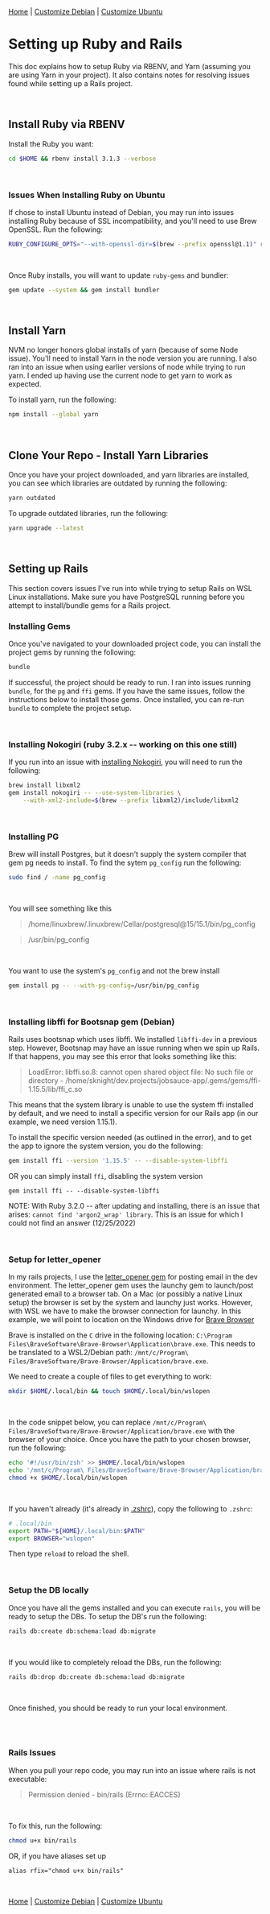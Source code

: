 [Home](https://github.com/scott-knight/linux-on-windows-11) | [Customize Debian](customize-debian.md#setup-for-ruby-and-rails) | [Customize Ubuntu](customize-ubuntu.md#setup-for-ruby-and-rails)

# Setting up Ruby and Rails

This doc explains how to setup Ruby via RBENV, and Yarn (assuming you are using Yarn in your project). It also contains notes for resolving issues found while setting up a Rails project.

<br/>

## Install Ruby via RBENV

Install the Ruby you want:

```sh
cd $HOME && rbenv install 3.1.3 --verbose
```
<br/>

### Issues When Installing Ruby on Ubuntu

If chose to install Ubuntu instead of Debian, you may run into issues installing Ruby because of SSL incompatibility, and you'll need to use Brew OpenSSL. Run the following:

```sh
RUBY_CONFIGURE_OPTS="--with-openssl-dir=$(brew --prefix openssl@1.1)" rbenv install 3.1.3 --verbose
```

<br/>

Once Ruby installs, you will want to update `ruby-gems` and bundler:

```sh
gem update --system && gem install bundler
```
<br/>

## Install Yarn

NVM no longer honors global installs of yarn (because of some Node issue). You'll need to install Yarn in the node version you are running. I also ran into an issue when using earlier versions of node while trying to run yarn. I ended up having use the current node to get yarn to work as expected.

To install yarn, run the following:

```sh
npm install --global yarn
```

<br/>

## Clone Your Repo - Install Yarn Libraries

Once you have your project downloaded, and yarn libraries are installed, you can see which libraries are outdated by running the following:

```zsh
yarn outdated
```

To upgrade outdated libraries, run the following:

```zsh
yarn upgrade --latest
```

<br/>

## Setting up Rails

This section covers issues I've run into while trying to setup Rails on WSL Linux installations. Make sure you have PostgreSQL running before you attempt to install/bundle gems for a Rails project.

### Installing Gems

Once you've navigated to your downloaded project code, you can install the project gems by running the following:

```zsh
bundle
```

If successful, the project should be ready to run. I ran into issues running `bundle`, for the `pg` and `ffi` gems. If you have the same issues, follow the instructions below to install those gems. Once installed, you can re-run `bundle` to complete the project setup.

<br/>

### Installing Nokogiri (ruby 3.2.x -- working on this one still)

If you run into an issue with [installing Nokogiri](https://nokogiri.org/tutorials/installing_nokogiri.html#macos-error-use-of-undeclared-identifier-lzma_ok), you will need to run the following:

```sh
brew install libxml2
gem install nokogiri -- --use-system-libraries \
    --with-xml2-include=$(brew --prefix libxml2)/include/libxml2
```

<br/>

### Installing PG

Brew will install Postgres, but it doesn't supply the system compiler that gem pg needs to install. To find the sytem `pg_config` run the following:

```zsh
sudo find / -name pg_config
```

<br/>

You will see something like this

> /home/linuxbrew/.linuxbrew/Cellar/postgresql@15/15.1/bin/pg_config

> /usr/bin/pg_config

<br/>

You want to use the system's `pg_config` and not the brew install

```zsh
gem install pg -- --with-pg-config=/usr/bin/pg_config
```

<br/>

### Installing libffi for Bootsnap gem (Debian)

Rails uses bootsnap which uses libffi. We installed `libffi-dev` in a previous step. However, Bootsnap may have an issue running when we spin up Rails. If that happens, you may see this error that looks something like this:

> LoadError: libffi.so.8: cannot open shared object file: No such file or
> directory - /home/sknight/dev.projects/jobsauce-app/.gems/gems/ffi-1.15.5/lib/ffi_c.so

This means that the system library is unable to use the system ffi installed by default, and we need to install a specific version for our Rails app (in our example, we need version 1.15.1).

To install the specific version needed (as outlined in the error), and to get the app to ignore the system version, you do the following:

```sh
gem install ffi --version '1.15.5' -- --disable-system-libffi
```

OR you can simply install `ffi`, disabling the system version

```
gem install ffi -- --disable-system-libffi
```

NOTE: With Ruby 3.2.0 -- after updating and installing, there is an issue that arises: `cannot find 'argon2_wrap' library`. This is an issue for which I could not find an answer (12/25/2022)

<br/>

### Setup for letter_opener

In my rails projects, I use the [letter_opener gem](https://github.com/ryanb/letter_opener) for posting email in the dev environment. The letter_opener gem uses the launchy gem to launch/post generated email to a browser tab. On a Mac (or possibly a native Linux setup) the browser is set by the system and launchy just works. However, with WSL we have to make the browser connection for launchy. In this example, we will point to location on the Windows drive for [Brave Browser](https://brave.com)

Brave is installed on the `C` drive in the following location: `C:\Program Files\BraveSoftware\Brave-Browser\Application\brave.exe`. This needs to be translated to a WSL2/Debian path: `/mnt/c/Program\ Files/BraveSoftware/Brave-Browser/Application/brave.exe`.

We need to create a couple of files to get everything to work:

```zsh
mkdir $HOME/.local/bin && touch $HOME/.local/bin/wslopen
```

<br/>

In the code snippet below, you can replace `/mnt/c/Program\ Files/BraveSoftware/Brave-Browser/Application/brave.exe` with the browser of your choice. Once you have the path to your chosen browser, run the following:

```zsh
echo '#!/usr/bin/zsh' >> $HOME/.local/bin/wslopen
echo '/mnt/c/Program\ Files/BraveSoftware/Brave-Browser/Application/brave.exe "file://$(wslpath -m ${1/"file://"/})"' >> $HOME/.local/bin/wslopen
chmod +x $HOME/.local/bin/wslopen
```

<br/>

If you haven't already (it's already in [.zshrc](ZSHRC.md)), copy the following to `.zshrc`:

```zsh
# .local/bin
export PATH="${HOME}/.local/bin:$PATH"
export BROWSER="wslopen"
```

Then type `reload` to reload the shell.

<br/>

### Setup the DB locally

Once you have all the gems installed and you can execute `rails`, you will be ready to setup the DBs. To setup the DB's run the following:

```zsh
rails db:create db:schema:load db:migrate
```

<br/>

If you would like to completely reload the DBs, run the following:

```zsh
rails db:drop db:create db:schema:load db:migrate
```

<br/>

Once finished, you should be ready to run your local environment.

<br/><br/>

### Rails Issues

When you pull your repo code, you may run into an issue where rails is not executable:

> Permission denied - bin/rails (Errno::EACCES)

<br/>

To fix this, run the following:

```zsh
chmod u+x bin/rails
```

OR, if you have aliases set up

```
alias rfix="chmod u+x bin/rails"
```

<br/>

[Home](https://github.com/scott-knight/linux-on-windows-11) | [Customize Debian](customize-debian.md#setup-for-ruby-and-rails) | [Customize Ubuntu](customize-ubuntu.md#setup-for-ruby-and-rails)
